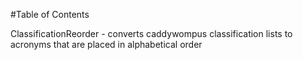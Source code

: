 #Table of Contents

ClassificationReorder - converts caddywompus classification lists to acronyms that are placed in alphabetical order

